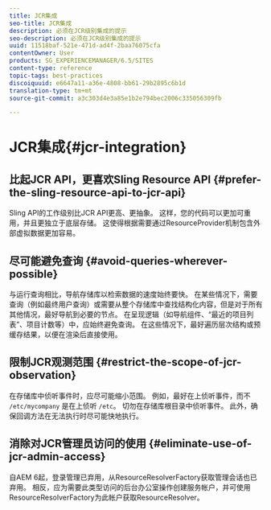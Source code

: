 ```yaml
---
title: JCR集成
seo-title: JCR集成
description: 必须在JCR级别集成的提示
seo-description: 必须在JCR级别集成的提示
uuid: 11518baf-521e-471d-ad4f-2baa76075cfa
contentOwner: User
products: SG_EXPERIENCEMANAGER/6.5/SITES
content-type: reference
topic-tags: best-practices
discoiquuid: e6647a11-a36e-4808-bb61-29b2895c6b1d
translation-type: tm+mt
source-git-commit: a3c303d4e3a85e1b2e794bec2006c335056309fb

---
```



# JCR集成{#jcr-integration}

## 比起JCR API，更喜欢Sling Resource API {#prefer-the-sling-resource-api-to-jcr-api}

Sling API的工作级别比JCR API更高、更抽象。 这样，您的代码可以更加可重用，并且更独立于底层存储。 这使得根据需要通过ResourceProvider机制包含外部虚拟数据更加容易。

## 尽可能避免查询 {#avoid-queries-wherever-possible}

与运行查询相比，导航存储库以检索数据的速度始终要快。 在某些情况下，需要查询（例如最终用户查询）或需要从整个存储库中查找结构化内容，但是对于所有其他情况，最好导航到必要的节点。 在呈现逻辑（如导航组件、“最近的项目列表”、项目计数等）中，应始终避免查询。 在这些情况下，最好遍历层次结构或预缓存结果，以便在渲染后直接使用。

## 限制JCR观测范围 {#restrict-the-scope-of-jcr-observation}

在存储库中侦听事件时，应尽可能缩小范围。 例如，最好在上侦听事件，而不 `/etc/mycompany` 是在上侦听 `/etc`。 切勿在存储库根目录中侦听事件。 此外，确保回调方法在无法执行时尽可能快地执行。

## 消除对JCR管理员访问的使用 {#eliminate-use-of-jcr-admin-access}

自AEM 6起，登录管理已弃用，从ResourceResolverFactory获取管理会话也已弃用。 相反，应为需要此类型访问的后台办公室操作创建服务帐户，并可使用ResourceResolverFactory为此帐户获取ResourceResolver。
